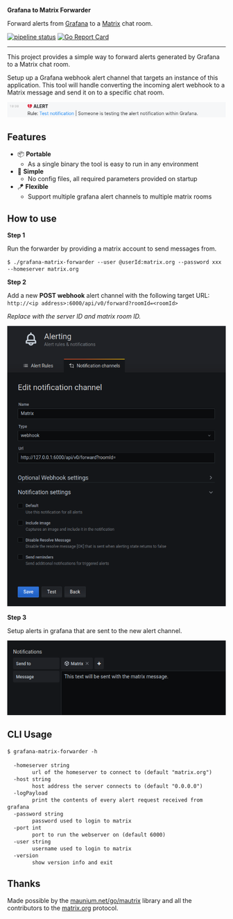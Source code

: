 **Grafana to Matrix Forwarder**

Forward alerts from [Grafana](https://grafana.com) to a [Matrix](https://matrix.org) chat room.

 [![pipeline status](https://gitlab.com/hectorjsmith/grafana-matrix-forwarder/badges/main/pipeline.svg)](https://gitlab.com/hectorjsmith/grafana-matrix-forwarder/-/commits/main) [![Go Report Card](https://goreportcard.com/badge/gitlab.com/hectorjsmith/grafana-matrix-forwarder)](https://goreportcard.com/report/gitlab.com/hectorjsmith/grafana-matrix-forwarder)

---

This project provides a simple way to forward alerts generated by Grafana to a Matrix chat room.

Setup up a Grafana webhook alert channel that targets an instance of this application.
This tool will handle converting the incoming alert webhook to a Matrix message and send it on to a specific chat room.

![screenshot of matrix alert message](docs/alertExample.png)

## Features

  * 📦 **Portable**
    * As a single binary the tool is easy to run in any environment
  * 📎 **Simple**
    * No config files, all required parameters provided on startup
  * 🪁 **Flexible**
    * Support multiple grafana alert channels to multiple matrix rooms

## How to use

**Step 1**

Run the forwarder by providing a matrix account to send messages from.

```
$ ./grafana-matrix-forwarder --user @userId:matrix.org --password xxx --homeserver matrix.org
```

**Step 2**

Add a new **POST webhook** alert channel with the following target URL: `http://<ip address>:6000/api/v0/forward?roomId=<roomId>`

*Replace with the server ID and matrix room ID.*

![screenshot of grafana channel setup](docs/grafanaChannelSetup.png)

**Step 3**

Setup alerts in grafana that are sent to the new alert channel.

![screenshot of grafana alert setup](docs/grafanaAlertSetup.png)

## CLI Usage

```
$ grafana-matrix-forwarder -h

  -homeserver string
        url of the homeserver to connect to (default "matrix.org")
  -host string
        host address the server connects to (default "0.0.0.0")
  -logPayload
        print the contents of every alert request received from grafana
  -password string
        password used to login to matrix
  -port int
        port to run the webserver on (default 6000)
  -user string
        username used to login to matrix
  -version
        show version info and exit
``` 

## Thanks

Made possible by the [maunium.net/go/mautrix](https://maunium.net/go/mautrix/) library and all the contributors to the [matrix.org](https://matrix.org) protocol.
